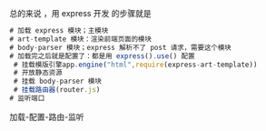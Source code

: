 总的来说 ，用 express 开发 的步骤就是

```js
# 加载 express 模块；主模块
# art-template 模块：渲染前端页面的模块
# body-parser 模块；express 解析不了 post 请求，需要这个模块
# 加载完之后就是配置了：都是用 express().use() 配置
 # 挂载模版引擎app.engine("html",require(express-art-template))
 # 开放静态资源
 # 挂载 body-parser 模块
 # 挂载路由器(router.js)
# 监听端口
```

加载-配置-路由-监听